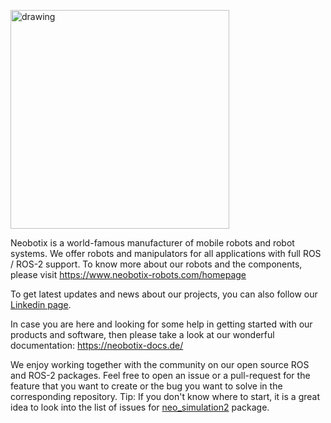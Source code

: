 [<img src="https://user-images.githubusercontent.com/20242192/168802475-028f247e-1f31-44bc-b811-a0488ccde758.png" alt="drawing" width="350"/>](https://www.neobotix-robots.com/homepage)

Neobotix is a world-famous manufacturer of mobile robots and robot systems. We offer robots and manipulators for all applications with full ROS / ROS-2 support. To know more about our robots and the components, please visit https://www.neobotix-robots.com/homepage

To get latest updates and news about our projects, you can also follow our [Linkedin page](https://www.linkedin.com/company/neobotix-gmbh/). 

In case you are here and looking for some help in getting started with our products and software, then please take a look at our wonderful documentation: https://neobotix-docs.de/

We enjoy working together with the community on our open source ROS and ROS-2 packages. Feel free to open an issue or a pull-request for the feature that you want to create or the bug you want to solve in the corresponding repository. Tip: If you don't know where to start, it is a great idea to look into the list of issues for [neo_simulation2](https://github.com/neobotix/neo_simulation2) package. 


<!--

**Here are some ideas to get you started:**

🙋‍♀️ A short introduction - what is your organization all about?
🌈 Contribution guidelines - how can the community get involved?
👩‍💻 Useful resources - where can the community find your docs? Is there anything else the community should know?
🍿 Fun facts - what does your team eat for breakfast?
🧙 Remember, you can do mighty things with the power of [Markdown](https://docs.github.com/github/writing-on-github/getting-started-with-writing-and-formatting-on-github/basic-writing-and-formatting-syntax)
-->
